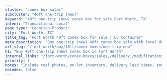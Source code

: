 ```yaml
---
cluster: "conex box sales"
subcluster: "40ft one-trip (new)"
keyword: "40ft one-trip (new) conex box for sale Fort Worth, TX"
intent: "Transactional-Local"
page_type: "Location-Product"
city: "Fort Worth, TX"
title_tag: "Fort Worth 40ft conex box for sale | LC Container"
meta_description: "Buy one-trip (new) 40ft conex box sale with local delivery in Fort Worth, TX. LC Container — local Since 2003. Request a fast quote today."
url_slug: "/fort-worth/buy/40ft/conex-boxes/one-trip-new"
h1: "Buy 40ft one-trip (new) conex box in Fort Worth"
internal_links: "/fort-worth/conex-boxes/sales,/delivery,/modifications"
priority: 1
notes: "Include real photos, on-lot inventory, delivery lead times, and financing info."
noindex: false
---
```


<!-- TODO: Add unique city/inventory copy, images, and internal links here. -->
